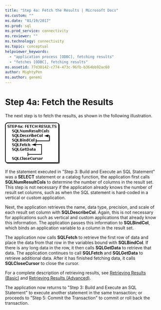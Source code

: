 ```yaml
---
title: "Step 4a: Fetch the Results | Microsoft Docs"
ms.custom: ""
ms.date: "01/19/2017"
ms.prod: sql
ms.prod_service: connectivity
ms.reviewer: ""
ms.technology: connectivity
ms.topic: conceptual
helpviewer_keywords: 
  - "application process [ODBC], fetching results"
  - "fetches [ODBC], fetching results"
ms.assetid: 77d30142-c774-473c-96fb-b364bb92ac60
author: MightyPen
ms.author: genemi
---
```

# Step 4a: Fetch the Results
The next step is to fetch the results, as shown in the following illustration.  
  
 ![Shows fetching results in an ODBC application](../../../odbc/reference/develop-app/media/pr14.gif "pr14")  
  
 If the statement executed in "Step 3: Build and Execute an SQL Statement" was a **SELECT** statement or a catalog function, the application first calls **SQLNumResultCols** to determine the number of columns in the result set. This step is not necessary if the application already knows the number of result set columns, such as when the SQL statement is hard-coded in a vertical or custom application.  
  
 Next, the application retrieves the name, data type, precision, and scale of each result set column with **SQLDescribeCol**. Again, this is not necessary for applications such as vertical and custom applications that already know this information. The application passes this information to **SQLBindCol**, which binds an application variable to a column in the result set.  
  
 The application now calls **SQLFetch** to retrieve the first row of data and place the data from that row in the variables bound with **SQLBindCol**. If there is any long data in the row, it then calls **SQLGetData** to retrieve that data. The application continues to call **SQLFetch** and **SQLGetData** to retrieve additional data. After it has finished fetching data, it calls **SQLCloseCursor** to close the cursor.  
  
 For a complete description of retrieving results, see [Retrieving Results (Basic)](../../../odbc/reference/develop-app/retrieving-results-basic.md) and [Retrieving Results (Advanced)](../../../odbc/reference/develop-app/retrieving-results-advanced.md).  
  
 The application now returns to "Step 3: Build and Execute an SQL Statement" to execute another statement in the same transaction; or proceeds to "Step 5: Commit the Transaction" to commit or roll back the transaction.
